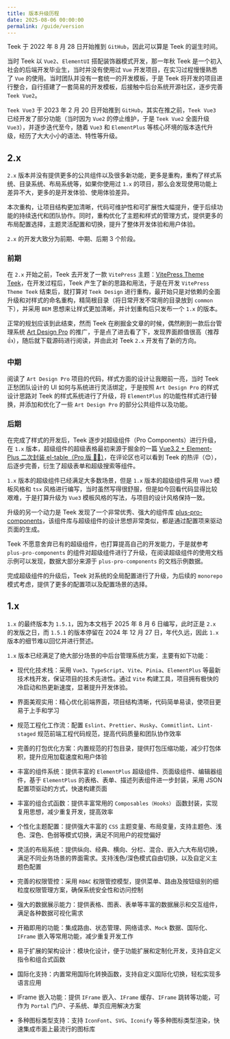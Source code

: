 ```yaml
---
title: 版本升级历程
date: 2025-08-06 00:00:00
permalink: /guide/version
---
```


Teek 于 2022 年 8 月 28 日开始推到 `GitHub`，因此可以算是 Teek 的诞生时间。

当时 Teek 以 `Vue2`、`ElementUI` 搭配装饰器模式开发，那一年秋 Teek 是一个初入社会的后端开发毕业生，当时并没有使用过 `Vue` 开发项目，在实习过程慢慢熟悉了 `Vue` 的使用。当时团队并没有一套统一的开发模板，于是 Teek 将开发的项目进行整合，自行搭建了一套简易的开发模板，后接触中后台系统开源社区，逐步完善 `Teek Vue2`。

`Teek Vue3` 于 2023 年 2 月 20 日开始推到 `GitHub`，其实在推之前，`Teek Vue3` 已经开发了部分功能（当时因为 `Vue2` 的停止维护，于是 `Teek Vue2` 全面升级 `Vue3`），并逐步迭代至今，随着 `Vue3` 和 `ElementPlus` 等核心环境的版本迭代升级，经历了大大小小的语法、特性等升级。

## 2.x

`2.x` 版本并没有提供更多的公共组件以及很多新功能，更多是重构，重构了样式系统、目录系统、布局系统等，如果你使用过 `1.x` 的项目，那么会发现使用功能上差异不大，更多的是开发体验、使用体验差异。

本次重构，让项目结构更加清晰，代码可维护性和可扩展性大幅提升，便于后续功能的持续迭代和团队协作。同时，重构优化了主题和样式的管理方式，提供更多的布局配置选择，主题灵活配置和切换，提升了整体开发体验和用户体验。

`2.x` 的开发大致分为前期、中期、后期 3 个阶段。

### 前期

在 `2.x` 开始之前，Teek 去开发了一款 `VitePress` 主题：[VitePress Theme Teek](https://vp.teek.top/)，在开发过程后，Teek 产生了新的思路和用法，于是在开发 `VitePress Theme Teek` 结束后，就打算对 `Teek Design` 进行重构，最开始只是对依赖的全面升级和对样式的命名重构，精简根目录（将日常开发不常用的目录放到 `common` 下），并采用 `BEM` 思想来让样式更加清晰，并计划重构后只发布一个 `1.x` 的版本。

正常的规划应该到此结束，然而 Teek 在刷掘金文章的时候，偶然刷到一款后台管理系统 [Art Design Pro](https://github.com/Daymychen/art-design-pro) 的推广，于是点了进去看了下，发现界面颜值很高（推荐 👍），随后就下载源码进行阅读，并由此对 Teek `2.x` 开发有了新的方向。

### 中期

阅读了 `Art Design Pro` 项目的代码，样式方面的设计让我眼前一亮，当时 Teek 正愁团队设计的 UI 如何与系统进行灵活绑定，于是按照 `Art Design Pro` 的样式设计思路对 Teek 的样式系统进行了升级，将 `ElementPlus` 的功能性样式进行替换，并添加和优化了一些 `Art Design Pro` 的部分公共组件以及功能。

### 后期

在完成了样式的开发后，Teek 逐步对超级组件（Pro Components）进行升级，在 `1.x` 版本，超级组件的超级表格最初来源于掘金的一篇 [Vue3.2 + Element-Plus 二次封装 el-table（Pro 版 🚀🚀）](https://juejin.cn/post/7166068828202336263)，在评论区也可以看到 Teek 的热评（😊），后逐步完善，衍生了超级表单和超级搜索等组件。

`1.x` 版本的超级组件已经满足大多数场景，但是 `1.x` 版本的超级组件采用 `Vue3` 模板风格和 `tsx` 风格进行编写，当时虽然写得很舒服，但是如今回看代码显得比较艰难，于是打算升级为 `Vue3` 模板风格的写法，与项目的设计风格保持一致。

升级的另一个动力是 Teek 发现了一个非常优秀、强大的组件库 [plus-pro-components](https://github.com/plus-pro-components/plus-pro-components)，该组件库与超级组件的设计思想非常类似，都是通过配置项来驱动页面的生成。

Teek 不愿意舍弃已有的超级组件，也打算提高自己的开发能力，于是就参考 `plus-pro-components` 的组件对超级组件进行了升级，在阅读超级组件的使用文档示例可以发现，数据大部分来源于 `plus-pro-components` 的文档示例数据。

完成超级组件的升级后，Teek 对系统的全局配置进行了升级，为后续的 `monorepo` 模式考虑，提供了更多的配置项以及配置场景的选择。

## 1.x

`1.x` 的最终版本为 `1.5.1`，因为本文档于 2025 年 8 月 6 日编写，此时正是 `2.x` 的发版之日，而 `1.5.1` 的版本停留在 2024 年 12 月 27 日，年代久远，因此 `1.x` 版本的细节难以回忆并进行赘述。

`1.x` 版本已经满足了绝大部分场景的中后台管理系统方案，主要有如下功能：

- 现代化技术栈：采用 `Vue3`、`TypeScript`、`Vite`、`Pinia`、`ElementPlus` 等最新技术栈开发，保证项目的技术先进性。通过 `Vite` 构建工具，项目拥有极快的冷启动和热更新速度，显著提升开发体验。

- 界面美观实用：精心优化前端界面，项目结构清晰，代码简单易读，使项目更易于上手和学习
- 规范工程化工作流：配置 `Eslint`、`Prettier`、`Husky`、`Commitlint`、`Lint-staged` 规范前端工程代码规范，提高代码质量和团队协作效率
- 完善的打包优化方案：内置规范的打包目录，提供打包压缩功能，减少打包体积，提升应用加载速度和用户体验
- 丰富的组件系统：提供丰富的 `ElementPlus` 超级组件、页面级组件、编辑器组件，基于 `ElementPlus` 的表格、表单、描述列表组件进一步封装，采用 JSON 配置项驱动的方式，快速构建页面
- 丰富的组合式函数：提供丰富常用的 `Composables（Hooks）` 函数封装，实现复用思想，减少重复开发，提高效率
- 个性化主题配置：提供强大丰富的 `CSS` 主题变量、布局变量，支持主题色、浅色、深色、色弱等模式切换，满足不同用户的视觉偏好
- 灵活的布局系统：提供纵向、经典、横向、分栏、混合、嵌入六大布局切换，满足不同业务场景的界面需求。支持浅色/深色模式自由切换，以及自定义主题色配置
- 完善的权限管控：采用 `RBAC` 权限管控模型，提供菜单、路由及按钮级别的细粒度权限管理方案，确保系统安全性和访问控制
- 强大的数据展示能力：提供表格、图表、表单等丰富的数据展示和交互组件，满足各种数据可视化需求
- 开箱即用的功能：集成路由、状态管理、网络请求、`Mock` 数据、国际化、`IFrame` 嵌入等常用功能，减少重复开发工作
- 易于扩展的架构设计：模块化设计，便于功能扩展和定制化开发，支持自定义指令和组合式函数
- 国际化支持：内置常用国际化转换函数，支持自定义国际化切换，轻松实现多语言应用
- IFrame 嵌入功能：提供 `IFrame` 嵌入、`IFrame` 缓存、`IFrame` 跳转等功能，可作为 `Portal` 门户、子系统、单页应用解决方案
- 多种图标类型支持：支持 `IconFont`、`SVG`、`Iconify` 等多种图标类型渲染，快速集成市面上最流行的图标库
